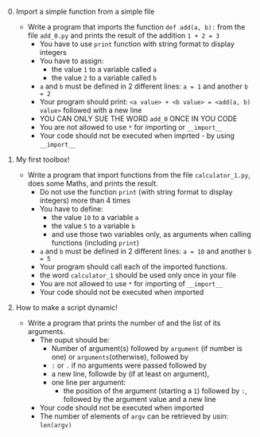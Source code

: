 0. Import a simple function from a simple file
	- Write a program that imports the function `def add(a, b):` from the file `add_0.py` and prints the result of the addition `1 + 2 = 3`
		- You have to use `print` function with string format to display integers
		- You have to assign:
			- the value `1` to a variable called `a`
			- the value `2` to a variable called `b`
		- `a` and `b` must be defined in 2 different lines: `a = 1` and another `b = 2`
		- Your program should print: `<a value> + <b value> = <add(a, b) value>` followed with a new line
		- YOU CAN ONLY SUE THE WORD `add_0` ONCE IN YOU CODE
		- You are not allowed to use `*` for importing or `__import__`
		- Your code should not be executed when imprted - by using `__import__`

1. My first toolbox!
	- Write a program that import functions from the file `calculator_1.py`, does some Maths, and prints the result.
		- Do not use the function `print` (with string format to display integers) more than 4 times
		- You have to define:
			- the value `10` to a variable `a`
			- the value `5` to a variable `b`
			- and use those two variables only, as arguments when calling functions (including `print`)
		- `a` and `b` must be defined in 2 different lines: `a = 10` and another `b = 5`
		- Your program should call each of the imported functions.
		- the word `calculator_1` should be used only once in your file
		- You are not allowed to use `*` for importing of `__import__`
		- Your code should not be executed when imported

2. How to make a script dynamic!
	- Write a program that prints the number of and the list of its arguments.
		- The ouput should be:
			- Number of argument(s) followed by `argument` (if number is one) or `arguments`(otherwise), followed by
			- `:` or `.` if no arguments were passed followed by
			- a new line, followde by (if at least on argument), 
			- one line per argument:
				- the position of the argument (starting a `1`) followed by `:`, followed by the argument value and a new line
		- Your code should not be executed when imported
		- The number of elements of `argv` can be retrieved by usin: `len(argv)`
